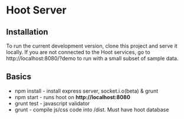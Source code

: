 Hoot Server
======

## Installation
To run the current development version, clone this project and serve it locally. If you are not connected to the Hoot services, go to http://localhost:8080/?demo to run with a small subset of sample data.


## Basics

* npm install - install express server, socket.i.o(beta) & grunt
* npm start - runs hoot on <strong>http://localhost:8080</strong>
* grunt test - javascript validator
* grunt - compile js/css code into /dist. Must have hoot database
